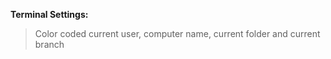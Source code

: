 **Terminal Settings:**
> Color coded current user, computer name, current folder and current branch
